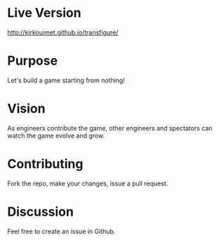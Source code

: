 # Live Version

http://kirkouimet.github.io/transfigure/

# Purpose

Let's build a game starting from nothing!

# Vision

As engineers contribute the game, other engineers and spectators can watch the game evolve and grow.

# Contributing

Fork the repo, make your changes, issue a pull request.

# Discussion

Feel free to create an issue in Github.
